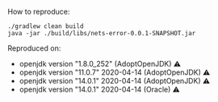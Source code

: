 How to reproduce:

```
./gradlew clean build
java -jar ./build/libs/nets-error-0.0.1-SNAPSHOT.jar
```

Reproduced on:
- openjdk version "1.8.0_252" (AdoptOpenJDK) ⚠️
- openjdk version "11.0.7" 2020-04-14 (AdoptOpenJDK) ⚠️
- openjdk version "14.0.1" 2020-04-14 (AdoptOpenJDK) ⚠️
- openjdk version "14.0.1" 2020-04-14 (Oracle) ⚠️

